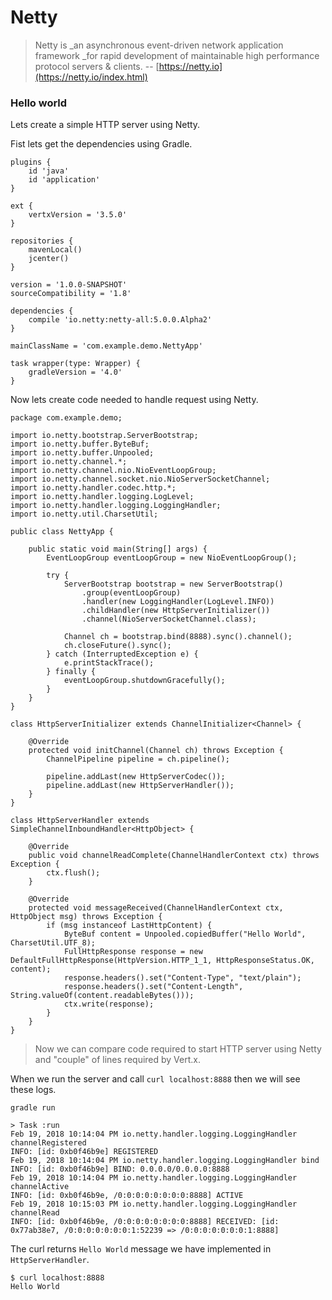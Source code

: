 # Netty

> Netty is \_an asynchronous event-driven network application framework \_for rapid development of maintainable high performance protocol servers & clients. -- [https://netty.io](https://netty.io/index.html)

### Hello world

Lets create a simple HTTP server using Netty.

Fist lets get the dependencies using Gradle.

```
plugins {
    id 'java'
    id 'application'
}

ext {
    vertxVersion = '3.5.0'
}

repositories {
    mavenLocal()
    jcenter()
}

version = '1.0.0-SNAPSHOT'
sourceCompatibility = '1.8'

dependencies {
    compile 'io.netty:netty-all:5.0.0.Alpha2'
}

mainClassName = 'com.example.demo.NettyApp'

task wrapper(type: Wrapper) {
    gradleVersion = '4.0'
}
```

Now lets create code needed to handle request using Netty.

```
package com.example.demo;

import io.netty.bootstrap.ServerBootstrap;
import io.netty.buffer.ByteBuf;
import io.netty.buffer.Unpooled;
import io.netty.channel.*;
import io.netty.channel.nio.NioEventLoopGroup;
import io.netty.channel.socket.nio.NioServerSocketChannel;
import io.netty.handler.codec.http.*;
import io.netty.handler.logging.LogLevel;
import io.netty.handler.logging.LoggingHandler;
import io.netty.util.CharsetUtil;

public class NettyApp {

    public static void main(String[] args) {
        EventLoopGroup eventLoopGroup = new NioEventLoopGroup();

        try {
            ServerBootstrap bootstrap = new ServerBootstrap()
                .group(eventLoopGroup)
                .handler(new LoggingHandler(LogLevel.INFO))
                .childHandler(new HttpServerInitializer())
                .channel(NioServerSocketChannel.class);

            Channel ch = bootstrap.bind(8888).sync().channel();
            ch.closeFuture().sync();
        } catch (InterruptedException e) {
            e.printStackTrace();
        } finally {
            eventLoopGroup.shutdownGracefully();
        }
    }
}

class HttpServerInitializer extends ChannelInitializer<Channel> {

    @Override
    protected void initChannel(Channel ch) throws Exception {
        ChannelPipeline pipeline = ch.pipeline();

        pipeline.addLast(new HttpServerCodec());
        pipeline.addLast(new HttpServerHandler());
    }
}

class HttpServerHandler extends SimpleChannelInboundHandler<HttpObject> {

    @Override
    public void channelReadComplete(ChannelHandlerContext ctx) throws Exception {
        ctx.flush();
    }

    @Override
    protected void messageReceived(ChannelHandlerContext ctx, HttpObject msg) throws Exception {
        if (msg instanceof LastHttpContent) {
            ByteBuf content = Unpooled.copiedBuffer("Hello World", CharsetUtil.UTF_8);
            FullHttpResponse response = new DefaultFullHttpResponse(HttpVersion.HTTP_1_1, HttpResponseStatus.OK, content);
            response.headers().set("Content-Type", "text/plain");
            response.headers().set("Content-Length", String.valueOf(content.readableBytes()));
            ctx.write(response);
        }
    }
}
```

> Now we can compare code required to start HTTP server using Netty and "couple" of lines required by Vert.x.

When we run the server and call `curl localhost:8888` then we will see these logs. 

```
gradle run

> Task :run
Feb 19, 2018 10:14:04 PM io.netty.handler.logging.LoggingHandler channelRegistered
INFO: [id: 0xb0f46b9e] REGISTERED
Feb 19, 2018 10:14:04 PM io.netty.handler.logging.LoggingHandler bind
INFO: [id: 0xb0f46b9e] BIND: 0.0.0.0/0.0.0.0:8888
Feb 19, 2018 10:14:04 PM io.netty.handler.logging.LoggingHandler channelActive
INFO: [id: 0xb0f46b9e, /0:0:0:0:0:0:0:0:8888] ACTIVE
Feb 19, 2018 10:15:03 PM io.netty.handler.logging.LoggingHandler channelRead
INFO: [id: 0xb0f46b9e, /0:0:0:0:0:0:0:0:8888] RECEIVED: [id: 0x77ab38e7, /0:0:0:0:0:0:0:1:52239 => /0:0:0:0:0:0:0:1:8888]
```

The curl returns `Hello World` message we have implemented in `HttpServerHandler`.

```
$ curl localhost:8888
Hello World
```



